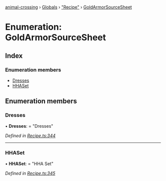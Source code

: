 [animal-crossing](../README.md) › [Globals](../globals.md) › ["Recipe"](../modules/_recipe_.md) › [GoldArmorSourceSheet](_recipe_.goldarmorsourcesheet.md)

# Enumeration: GoldArmorSourceSheet

## Index

### Enumeration members

* [Dresses](_recipe_.goldarmorsourcesheet.md#dresses)
* [HHASet](_recipe_.goldarmorsourcesheet.md#hhaset)

## Enumeration members

###  Dresses

• **Dresses**: = "Dresses"

*Defined in [Recipe.ts:344](https://github.com/Norviah/animal-crossing/blob/4ad5c16/module/types/Recipe.ts#L344)*

___

###  HHASet

• **HHASet**: = "HHA Set"

*Defined in [Recipe.ts:345](https://github.com/Norviah/animal-crossing/blob/4ad5c16/module/types/Recipe.ts#L345)*
